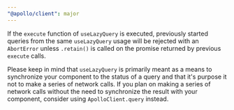 ```yaml
---
"@apollo/client": major
---
```


If the `execute` function of `useLazyQuery` is executed, previously started queries
from the same `useLazyQuery` usage will be rejected with an `AbortError` unless
`.retain()` is called on the promise returned by previous `execute` calls.

Please keep in mind that `useLazyQuery` is primarily meant as a means to synchronize
your component to the status of a query and that it's purpose it not to make a
series of network calls.
If you plan on making a series of network calls without the need to synchronize
the result with your component, consider using `ApolloClient.query` instead.
